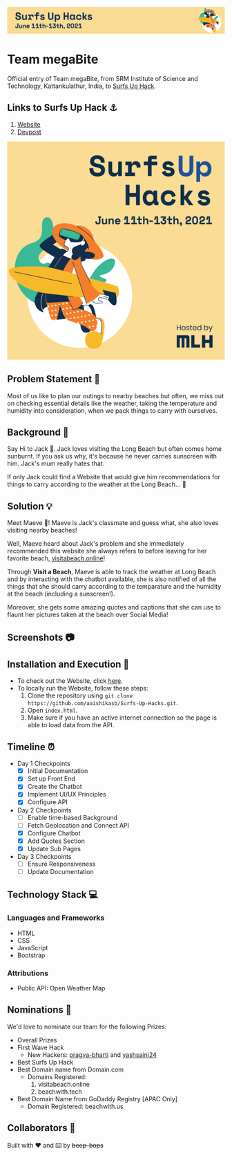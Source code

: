 ![Banner](assets/repository/banner.png)
# Team megaBite
Official entry of Team megaBite, from SRM Institute of Science and Technology, Kattankulathur, India, to [Surfs Up Hack](https://surfsuphacks.devpost.com/).

## Links to Surfs Up Hack ⚓
1. [Website](https://organize.mlh.io/participants/events/6800-surfs-up-hacks)
2. [Devpost](https://surfsuphacks.devpost.com/)

![Image](assets/repository/original.png)

## Problem Statement 🚧

Most of us like to plan our outings to nearby beaches but often, we miss out on checking essential details like the weather, taking the temperature and humidity into consideration, when we pack things to carry with ourselves.

## Background 📖

Say Hi to Jack 👦. Jack loves visiting the Long Beach but often comes home sunburnt. If you ask us why, it's because he never carries sunscreen with him. Jack's mum really hates that.

If only Jack could find a Website that would give him recommendations for things to carry according to the weather at the Long Beach... 🤔

## Solution 💡
Meet Maeve 👧! Maeve is Jack's classmate and guess what, she also loves visiting nearby beaches!

Well, Maeve heard about Jack's problem and she immediately recommended this website she always refers to before leaving for her favorite beach, [visitabeach.online](http://www.visitabeach.online)!

Through **Visit a Beach**, Maeve is able to track the weather at Long Beach and by interacting with the chatbot available, she is also notified of all the things that she should carry according to the temparature and the humidity at the beach (including a sunscreen!).

Moreover, she gets some amazing quotes and captions that she can use to flaunt her pictures taken at the beach over Social Media!

## Screenshots 📷

## Installation and Execution 🔧
 - To check out the Website, click [here]().
 - To locally run the Website, follow these steps:
   1. Clone the repository using `git clone https://github.com/aaishikasb/Surfs-Up-Hacks.git`.
   2. Open `index.html`.
   3. Make sure if you have an active internet connection so the page is able to load data from the API.

## Timeline ⏰
 - Day 1 Checkpoints
   - [x] Initial Documentation
   - [x] Set up Front End
   - [x] Create the Chatbot
   - [x] Implement UI/UX Principles
   - [x] Configure API
 - Day 2 Checkpoints
   - [ ] Enable time-based Background
   - [ ] Fetch Geolocation and Connect API
   - [x] Configure Chatbot
   - [x] Add Quotes Section
   - [x] Update Sub Pages
 - Day 3 Checkpoints
   - [ ] Ensure Responsiveness
   - [ ] Update Documentation

## Technology Stack 💻
### Languages and Frameworks
 - HTML
 - CSS
 - JavaScript
 - Bootstrap

### Attributions
  - Public API: Open Weather Map

## Nominations 🤝
We'd love to nominate our team for the following Prizes:
 - Overall Prizes
 - First Wave Hack
   - New Hackers: [pragya-bharti](https://www.github.com/pragya-bharti) and [yashsaini24](https://www.github.com/yashsaini24)
 - Best Surfs Up Hack
 - Best Domain name from Domain.com
   - Domains Registered:
     1. visitabeach.online
     2. beachwith.tech
 - Best Domain Name from GoDaddy Registry [APAC Only]
   - Domain Registered: beachwith.us

## Collaborators 🤖
Built with ❤️ and ⌨️ by ~~beep-bops~~
